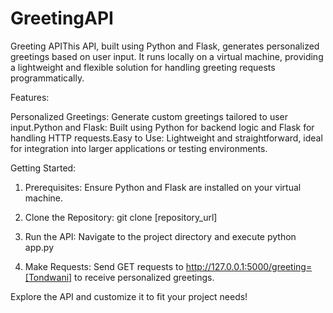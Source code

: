 # GreetingAPI


Greeting APIThis API, built using Python and Flask, generates personalized greetings based on user input. It runs locally on a virtual machine, providing a lightweight and flexible solution for handling greeting requests programmatically.

Features:

Personalized Greetings: Generate custom greetings tailored to user input.Python and Flask: Built using Python for backend logic and Flask for handling HTTP requests.Easy to Use: Lightweight and straightforward, ideal for integration into larger applications or testing environments.

Getting Started:

1. Prerequisites: Ensure Python and Flask are installed on your virtual machine.

2. Clone the Repository: git clone [repository_url]

3. Run the API: Navigate to the project directory and execute python app.py

4. Make Requests: Send GET requests to http://127.0.0.1:5000/greeting=[Tondwani] to receive personalized greetings.

Explore the API and customize it to fit your project needs!